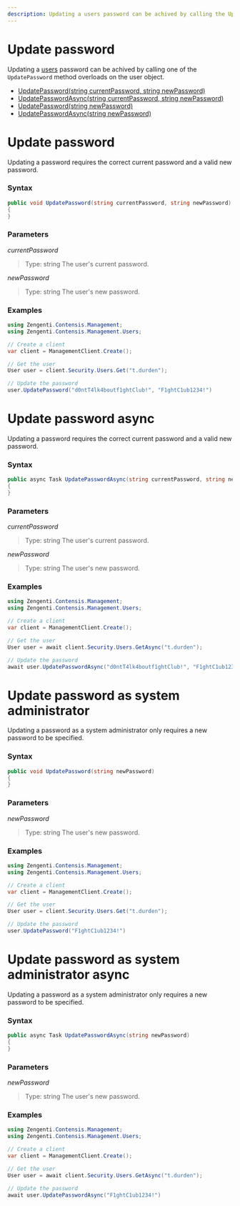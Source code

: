 ```yaml
---
description: Updating a users password can be achived by calling the UpdatePassword method on the user object.
---
```

# Update password

Updating a [users](/model/user.md) password can be achived by calling one of the `UpdatePassword` method overloads on the user object.

* [UpdatePassword(string currentPassword, string newPassword)](#update-password)
* [UpdatePasswordAsync(string currentPassword, string newPassword)](#update-password-async)
* [UpdatePassword(string newPassword)](#update-password-as-system-administrator)
* [UpdatePasswordAsync(string newPassword)](#update-password-as-system-administrator-async)

# Update password

Updating a password requires the correct current password and a valid new password.

### Syntax

```cs
public void UpdatePassword(string currentPassword, string newPassword)
{    
}
```

### Parameters

*currentPassword*
> Type: string
> The user's current password.

*newPassword*
> Type: string
> The user's new password.

### Examples

```cs
using Zengenti.Contensis.Management;
using Zengenti.Contensis.Management.Users;

// Create a client
var client = ManagementClient.Create();

// Get the user
User user = client.Security.Users.Get("t.durden");

// Update the password
user.UpdatePassword("d0ntT4lk4boutf1ghtClub!", "F1ghtC1ub1234!")
```

# Update password async

Updating a password requires the correct current password and a valid new password.

### Syntax

```cs
public async Task UpdatePasswordAsync(string currentPassword, string newPassword)
{    
}
```

### Parameters

*currentPassword*
> Type: string
> The user's current password.

*newPassword*
> Type: string
> The user's new password.

### Examples

```cs
using Zengenti.Contensis.Management;
using Zengenti.Contensis.Management.Users;

// Create a client
var client = ManagementClient.Create();

// Get the user
User user = await client.Security.Users.GetAsync("t.durden");

// Update the password
await user.UpdatePasswordAsync("d0ntT4lk4boutf1ghtClub!", "F1ghtC1ub1234!")
```

# Update password as system administrator

Updating a password as a system administrator only requires a new password to be specified.

### Syntax

```cs
public void UpdatePassword(string newPassword)
{    
}
```

### Parameters

*newPassword*
> Type: string
> The user's new password.

### Examples

```cs
using Zengenti.Contensis.Management;
using Zengenti.Contensis.Management.Users;

// Create a client
var client = ManagementClient.Create();

// Get the user
User user = client.Security.Users.Get("t.durden");

// Update the password
user.UpdatePassword("F1ghtC1ub1234!")
```

# Update password as system administrator async

Updating a password as a system administrator only requires a new password to be specified.

### Syntax

```cs
public async Task UpdatePasswordAsync(string newPassword)
{    
}
```

### Parameters

*newPassword*
> Type: string
> The user's new password.

### Examples

```cs
using Zengenti.Contensis.Management;
using Zengenti.Contensis.Management.Users;

// Create a client
var client = ManagementClient.Create();

// Get the user
User user = await client.Security.Users.GetAsync("t.durden");

// Update the password
await user.UpdatePasswordAsync("F1ghtC1ub1234!")
```